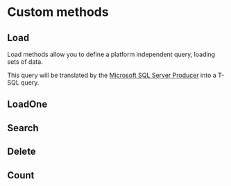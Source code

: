 # Custom methods

## Load

Load methods allow you to define a platform independent query, loading sets of data.

This query will be translated by the [Microsoft SQL Server Producer](../code-generators/microsoft_sql_server_code_generator.md) into a T-SQL query.


## LoadOne

## Search

## Delete

## Count

## 